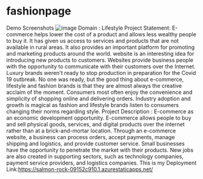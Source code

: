 # fashionpage
Demo Screenshots
![image](https://user-images.githubusercontent.com/108017186/179998363-d85e9f63-e530-439f-8c07-5d906efb5f60.png)
Domain : Lifestyle
Project Statement:
E-commerce helps lower the cost of a product and allows less wealthy people to buy it. It has given us access to services and products that are not available in rural areas. It also provides an important platform for promoting and marketing products around the world. website is an interesting idea for introducing new products to customers. Websites provide business people with the opportunity to communicate with their customers over the Internet. Luxury brands weren't ready to stop production in preparation for the Covid 19 outbreak. No one was ready, but the good thing about e-commerce, lifestyle and fashion brands is that they are almost always the creative acclaim of the moment. Consumers most often enjoy the convenience and simplicity of shopping online and delivering orders. Industry adoption and growth is magical as fashion and lifestyle brands listen to consumers changing their norms regarding style.
Project Description :
E-commerce as an economic development opportunity. E-commerce allows people to buy and sell physical goods, services, and digital products over the internet rather than at a brick-and-mortar location. Through an e-commerce website, a business can process orders, accept payments, manage shipping and logistics, and provide customer service. Small businesses have the opportunity to penetrate the market with their products. New jobs are also created in supporting sectors, such as technology companies, payment service providers, and logistics companies.
This is my Deployment Link:https://salmon-rock-09152c910.1.azurestaticapps.net/

